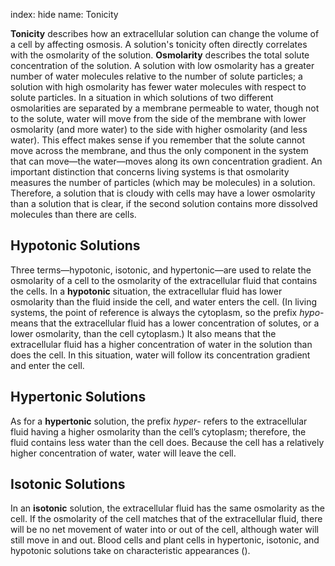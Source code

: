 index: hide
name: Tonicity

 **Tonicity** describes how an extracellular solution can change the volume of a cell by affecting osmosis.  A solution's tonicity often directly correlates with the osmolarity of the solution.  **Osmolarity** describes the total solute concentration of the solution. A solution with low osmolarity has a greater number of water molecules relative to the number of solute particles; a solution with high osmolarity has fewer water molecules with respect to solute particles. In a situation in which solutions of two different osmolarities are separated by a membrane permeable to water, though not to the solute, water will move from the side of the membrane with lower osmolarity (and more water) to the side with higher osmolarity (and less water). This effect makes sense if you remember that the solute cannot move across the membrane, and thus the only component in the system that can move—the water—moves along its own concentration gradient. An important distinction that concerns living systems is that osmolarity measures the number of particles (which may be molecules) in a solution. Therefore, a solution that is cloudy with cells may have a lower osmolarity than a solution that is clear, if the second solution contains more dissolved molecules than there are cells.

## Hypotonic Solutions

Three terms—hypotonic, isotonic, and hypertonic—are used to relate the osmolarity of a cell to the osmolarity of the extracellular fluid that contains the cells. In a  **hypotonic** situation, the extracellular fluid has lower osmolarity than the fluid inside the cell, and water enters the cell. (In living systems, the point of reference is always the cytoplasm, so the prefix  *hypo*- means that the extracellular fluid has a lower concentration of solutes, or a lower osmolarity, than the cell cytoplasm.) It also means that the extracellular fluid has a higher concentration of water in the solution than does the cell. In this situation, water will follow its concentration gradient and enter the cell.

## Hypertonic Solutions

As for a  **hypertonic** solution, the prefix  *hyper*- refers to the extracellular fluid having a higher osmolarity than the cell’s cytoplasm; therefore, the fluid contains less water than the cell does. Because the cell has a relatively higher concentration of water, water will leave the cell.

## Isotonic Solutions

In an  **isotonic** solution, the extracellular fluid has the same osmolarity as the cell. If the osmolarity of the cell matches that of the extracellular fluid, there will be no net movement of water into or out of the cell, although water will still move in and out. Blood cells and plant cells in hypertonic, isotonic, and hypotonic solutions take on characteristic appearances ().
